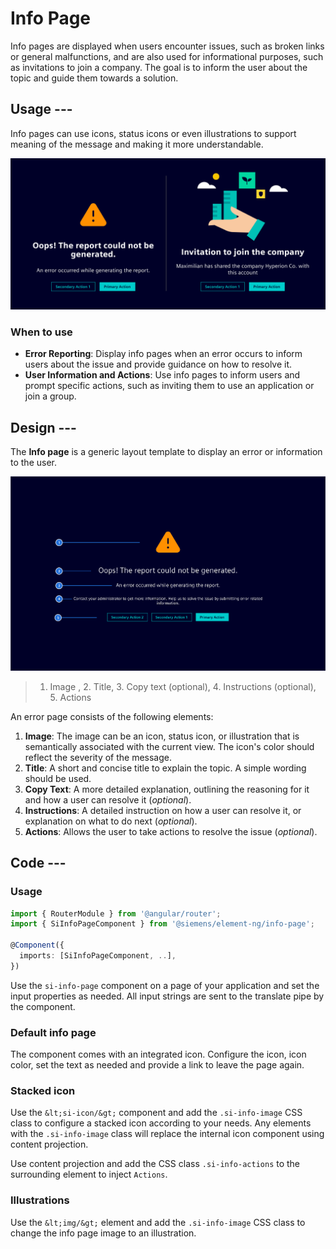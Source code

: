# Info Page

Info pages are displayed when users encounter issues, such as broken links or general malfunctions, and are also used for informational purposes, such as invitations to join a company.
The goal is to inform the user about the topic and guide them towards a solution.

## Usage ---

Info pages can use icons, status icons or even illustrations to support meaning of the message and making it more understandable.

![Info Page Variants](images/info-page-variants.png)

### When to use

- **Error Reporting**: Display info pages when an error occurs to inform users about the issue and provide guidance on how to resolve it.
- **User Information and Actions**: Use info pages to inform users and prompt specific actions, such as inviting them to use an application or join a group.

## Design ---

The **Info page** is a generic layout template to display an error or information to the user.

![Info Page Construction](images/info-page-usage-construction.png)

> 1. Image , 2. Title, 3. Copy text (optional), 4. Instructions (optional), 5. Actions

An error page consists of the following elements:

1. **Image**: The image can be an icon, status icon, or illustration that is semantically associated with the current view. The icon's color should reflect the severity of the message.
2. **Title**: A short and concise title to explain the topic. A simple wording should be used.
3. **Copy Text**: A more detailed explanation, outlining the reasoning for it and how a user can resolve it (*optional*).
4. **Instructions**: A detailed instruction on how a user can resolve it, or explanation on what to do next (*optional*).
5. **Actions**: Allows the user to take actions to resolve the issue (*optional*).

## Code ---

### Usage

```ts
import { RouterModule } from '@angular/router';
import { SiInfoPageComponent } from '@siemens/element-ng/info-page';

@Component({
  imports: [SiInfoPageComponent, ..],
})
```

Use the `si-info-page` component on a page of
your application and set the input properties as needed. All input strings are sent to
the translate pipe by the component.

### Default info page

The component comes with an integrated icon. Configure the icon, icon color, set the text
as needed and provide a link to leave the page again.

<si-docs-component example="si-info-page/si-info-page" height="350"></si-docs-component>

### Stacked icon

Use the `&lt;si-icon/&gt;` component and add the `.si-info-image` CSS class to configure a
stacked icon according to your needs. Any elements with the `.si-info-image` class will replace
the internal icon component using content projection.

Use content projection and add the CSS class `.si-info-actions` to the surrounding element
to inject `Actions`.

<si-docs-component example="si-info-page/si-info-page-stacked-icon" height="350"></si-docs-component>

### Illustrations

Use the `&lt;img/&gt;` element and add the `.si-info-image` CSS class to change the info page image to
an illustration.

<si-docs-component example="si-info-page/si-info-page-illustration" height="650"></si-docs-component>

<si-docs-api component="SiInfoPageComponent"></si-docs-api>

<si-docs-types></si-docs-types>

